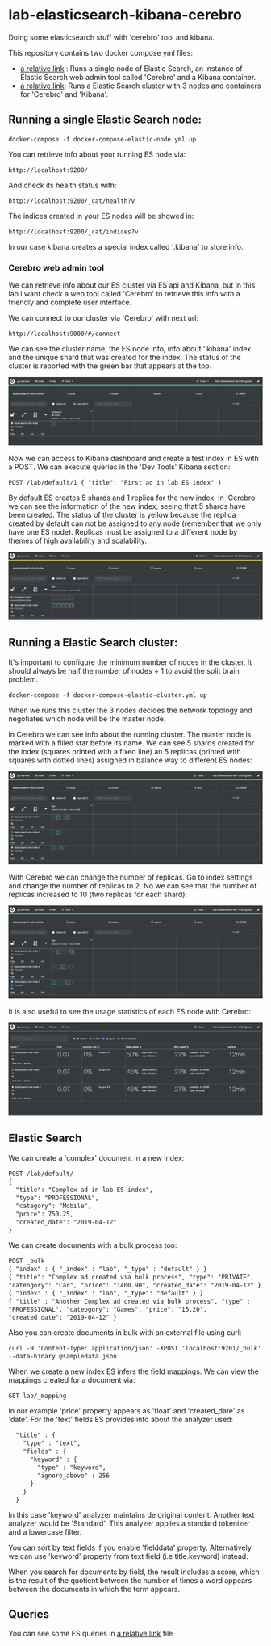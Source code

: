 # lab-elasticsearch-kibana-cerebro
Doing some elasticsearch stuff with 'cerebro' tool and kibana.

This repository contains two docker compose yml files:
* [a relative link](__docker-compose-elastic-node.yml__) : Runs a single node of Elastic Search, an instance of Elastic Search web admin tool called 'Cerebro' and a Kibana container.
* [a relative link](__docker-compose-elastic-cluster.yml__): Runs a Elastic Search cluster with 3 nodes and containers for 'Cerebro' and 'Kibana'.

## Running a single Elastic Search node:

```
docker-compose -f docker-compose-elastic-node.yml up
```
You can retrieve info about your running ES node via:
```
http://localhost:9200/
```

And check its health status with:
```
http://localhost:9200/_cat/health?v
```

The indices created in your ES nodes will be showed in:
```
http://localhost:9200/_cat/indices?v
```

In our case kibana creates a special index called '.kibana' to store info.

### Cerebro web admin tool

We can retrieve info about our ES cluster via ES api and Kibana, but in this lab i want check a web tool called 'Cerebro' to retrieve this info with a friendly and complete user interface.

We can connect to our cluster via 'Cerebro' with next url:
```
http://localhost:9000/#/connect
```
We can see the cluster name, the ES node info, info about '.kibana' index and the unique shard that was created for the index. 
The status of the cluster is reported with the green bar that appears at the top.

![image](https://github.com/joncabrerasu/lab-elasticsearch-kibana-cerebro/blob/master/images/cerebro1.png)

Now we can access to Kibana dashboard and create a test index in ES with a POST. We can execute queries in the 'Dev Tools' Kibana section:
```
POST /lab/default/1 { "title": "First ad in lab ES index" }
```
By default ES creates 5 shards and 1 replica for the new index. In 'Cerebro' we can see the information of the new index, seeing that 5 shards have been created. The status of the cluster is yellow because the replica created by default can not be assigned to any node (remember that we only have one ES node). Replicas must be assigned to a different node by themes of high availability and scalability.


![image](https://github.com/joncabrerasu/lab-elasticsearch-kibana-cerebro/blob/master/images/cerebro-2.png)

## Running a Elastic Search cluster:

It's important to configure the minimum number of nodes in the cluster. It should always be half the number of nodes + 1 to avoid the split brain problem.
```
docker-compose -f docker-compose-elastic-cluster.yml up
```
When we runs this cluster the 3 nodes decides the network topology and negotiates which node will be the master node.

In Cerebro we can see info about the running cluster. The master node is marked with a filled star before its name. We can see 5 shards created for the index (squares printed with a fixed line) an 5 replicas (printed with squares with dotted lines) assigned in balance way to different ES nodes:

![image](https://github.com/joncabrerasu/lab-elasticsearch-kibana-cerebro/blob/master/images/cerebro-cluster-1.png)

With Cerebro we can change the number of replicas. Go to index settings and change the number of replicas to 2. No we can see that the number of replicas increased to 10 (two replicas for each shard):

![image](https://github.com/joncabrerasu/lab-elasticsearch-kibana-cerebro/blob/master/images/cerebro-cluster-replicas.png)

It is also useful to see the usage statistics of each ES node with Cerebro:

![image](https://github.com/joncabrerasu/lab-elasticsearch-kibana-cerebro/blob/master/images/cerebro-cluster-stadistics.png)

## Elastic Search

We can create a 'complex' document in a new index:
```
POST /lab/default/ 
{
  "title": "Complex ad in lab ES index",
  "type": "PROFESSIONAL",
  "category": "Mobile",
  "price": 750.25,
  "created_date": "2019-04-12"
} 
```
We can create documents with a bulk process too:
```
POST _bulk
{ "index" : { "_index" : "lab", "_type" : "default" } }
{ "title": "Complex ad created via bulk process", "type": "PRIVATE", "cateogory": "Car", "price": "1400.90", "created_date": "2019-04-12" }
{ "index" : { "_index" : "lab", "_type": "default" } }
{ "title" : "Another Complex ad created via bulk process", "type" : "PROFESSIONAL", "cateogory": "Games", "price": "15.20", "created_date": "2019-04-12" }
```

Also you can create documents in bulk with an external file using curl:
```
curl -H 'Content-Type: application/json' -XPOST 'localhost:9201/_bulk' --data-binary @sampledata.json
```

When we create a new index ES infers the field mappings. We can view the mappings created for a document via:
```
GET lab/_mapping
```
In our example 'price' property appears as 'float' and 'created_date' as 'date'. For the 'text' fields ES provides info about the analyzer used:
```
  "title" : {
    "type" : "text",
    "fields" : {
      "keyword" : {
        "type" : "keyword",
        "ignore_above" : 256
      }
    }
  }
```          
In this case 'keyword' analyzer maintains de original content. Another text analyzer would be 'Standard'. This analyzer applies a standard tokenizer and a lowercase filter.

You can sort by text fields if you enable 'fielddata' property. Alternatively we can use 'keyword' property from text field (i.e title.keyword) instead.

When you search for documents by field, the result includes a score, which is the result of the quotient between the number of times a word appears between the documents in which the term appears.

## Queries

You can see some ES queries in [a relative link](kibana-queries.md) file
